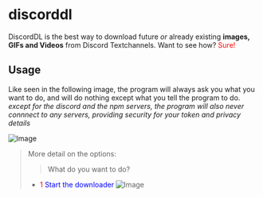 # discorddl
DiscordDL is the best way to download future *or* already existing **images, GIFs and Videos** from Discord Textchannels.
Want to see how? <span style="color:red">Sure!</span>


## Usage

Like seen in the following image, the program will always ask you what you want to do, and will do nothing except what you tell the program to do.
*except for the discord and the npm servers, the program will also never connnect to any servers, providing security for your token and privacy details*

![Image](https://i.imgur.com/n0HcYqI.png)

> More detail on the options:
>> What do you want to do?
> * <span style="color:red">1 </span><span style="color:blue">Start the downloader</span>
![Image](https://i.imgur.com/8R4ZErg.png)

